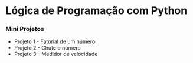 # Lógica de Programação com Python 

### Mini Projetos 
- Projeto 1 - Fatorial de um número
- Projeto 2 - Chute o número
- Projeto 3 - Medidor de velocidade

